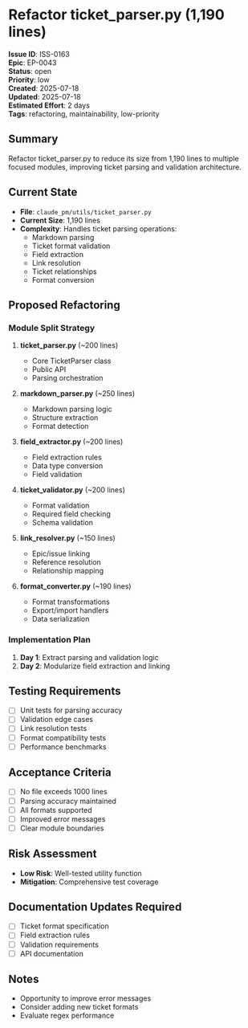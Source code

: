 # Refactor ticket_parser.py (1,190 lines)

**Issue ID**: ISS-0163  
**Epic**: EP-0043  
**Status**: open  
**Priority**: low  
**Created**: 2025-07-18  
**Updated**: 2025-07-18  
**Estimated Effort**: 2 days  
**Tags**: refactoring, maintainability, low-priority

## Summary
Refactor ticket_parser.py to reduce its size from 1,190 lines to multiple focused modules, improving ticket parsing and validation architecture.

## Current State
- **File**: `claude_pm/utils/ticket_parser.py`
- **Current Size**: 1,190 lines
- **Complexity**: Handles ticket parsing operations:
  - Markdown parsing
  - Ticket format validation
  - Field extraction
  - Link resolution
  - Ticket relationships
  - Format conversion

## Proposed Refactoring

### Module Split Strategy
1. **ticket_parser.py** (~200 lines)
   - Core TicketParser class
   - Public API
   - Parsing orchestration
   
2. **markdown_parser.py** (~250 lines)
   - Markdown parsing logic
   - Structure extraction
   - Format detection
   
3. **field_extractor.py** (~200 lines)
   - Field extraction rules
   - Data type conversion
   - Field validation
   
4. **ticket_validator.py** (~200 lines)
   - Format validation
   - Required field checking
   - Schema validation
   
5. **link_resolver.py** (~150 lines)
   - Epic/issue linking
   - Reference resolution
   - Relationship mapping
   
6. **format_converter.py** (~190 lines)
   - Format transformations
   - Export/import handlers
   - Data serialization

### Implementation Plan
1. **Day 1**: Extract parsing and validation logic
2. **Day 2**: Modularize field extraction and linking

## Testing Requirements
- [ ] Unit tests for parsing accuracy
- [ ] Validation edge cases
- [ ] Link resolution tests
- [ ] Format compatibility tests
- [ ] Performance benchmarks

## Acceptance Criteria
- [ ] No file exceeds 1000 lines
- [ ] Parsing accuracy maintained
- [ ] All formats supported
- [ ] Improved error messages
- [ ] Clear module boundaries

## Risk Assessment
- **Low Risk**: Well-tested utility function
- **Mitigation**: Comprehensive test coverage

## Documentation Updates Required
- [ ] Ticket format specification
- [ ] Field extraction rules
- [ ] Validation requirements
- [ ] API documentation

## Notes
- Opportunity to improve error messages
- Consider adding new ticket formats
- Evaluate regex performance